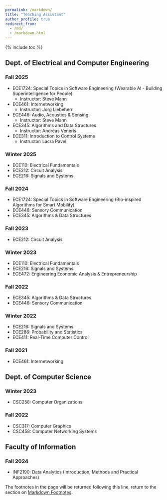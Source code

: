 ```yaml
---
permalink: /markdown/
title: "Teaching Assistant"
author_profile: true
redirect_from: 
  - /md/
  - /markdown.html
---
```


{% include toc %}

## Dept. of Electrical and Computer Engineering

### Fall 2025

* ECE1724: Special Topics in Software Engineering (Wearable AI - Building Superintelligence for People)
  * Instructor: Steve Mann
* ECE461: Internetworking
  * Instructor: Jorg Liebeherr
* ECE446: Audio, Acoustics & Sensing
  * Instructor: Steve Mann
* ECE345: Algorithms and Data Structures
  * Instructor: Andreas Veneris
* ECE311: Introduction to Control Systems
  * Instructor: Lacra Pavel

### Winter 2025

* ECE110: Electrical Fundamentals
* ECE212: Circuit Analysis
* ECE216: Signals and Systems

### Fall 2024

* ECE1724: Special Topics in Software Engineering (Bio-inspired Algorithms for Smart Mobility)
* ECE446: Sensory Communication
* ECE345: Algorithms & Data Structures

### Fall 2023

* ECE212: Circuit Analysis

### Winter 2023

* ECE110: Electrical Fundamentals
* ECE216: Signals and Systems
* ECE472: Engineering Economic Analysis & Entrepreneurship

### Fall 2022

* ECE345: Algorithms & Data Structures
* ECE446: Sensory Communication

### Winter 2022

* ECE216: Signals and Systems
* ECE286: Probability and Statistics
* ECE411: Real-Time Computer Control

### Fall 2021

* ECE461: Internetworking

## Dept. of Computer Science

### Winter 2023

* CSC258: Computer Organizations

### Fall 2022

* CSC317: Computer Graphics
* CSC458: Computer Networking Systems

## Faculty of Information 

### Fall 2024

* INF2190: Data Analytics (Introduction, Methods and Practical Approaches)


The footnotes in the page will be returned following this line, return to the section on <a href="#footnotes">Markdown Footnotes</a>.

